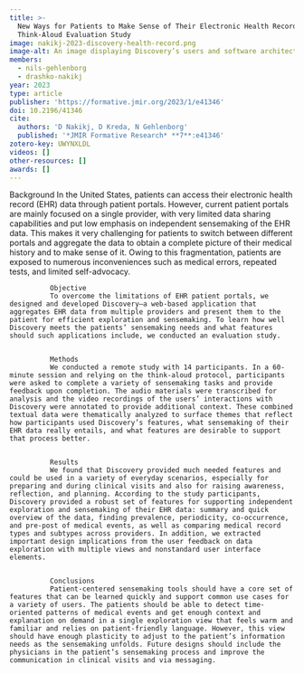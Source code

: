 ```yaml
---
title: >-
  New Ways for Patients to Make Sense of Their Electronic Health Record Data Using the Discovery Web Application:
  Think-Aloud Evaluation Study
image: nakikj-2023-discovery-health-record.png
image-alt: An image displaying Discovery’s users and software architecture.
members:
  - nils-gehlenborg
  - drashko-nakikj
year: 2023
type: article
publisher: 'https://formative.jmir.org/2023/1/e41346'
doi: 10.2196/41346
cite:
  authors: 'D Nakikj, D Kreda, N Gehlenborg'
  published: '*JMIR Formative Research* **7**:e41346'
zotero-key: UWYNXLDL
videos: []
other-resources: []
awards: []
---
```

Background
              In the United States, patients can access their electronic health record (EHR) data through patient portals. However, current patient portals are mainly focused on a single provider, with very limited data sharing capabilities and put low emphasis on independent sensemaking of the EHR data. This makes it very challenging for patients to switch between different portals and aggregate the data to obtain a complete picture of their medical history and to make sense of it. Owing to this fragmentation, patients are exposed to numerous inconveniences such as medical errors, repeated tests, and limited self-advocacy.
            
            
              Objective
              To overcome the limitations of EHR patient portals, we designed and developed Discovery—a web-based application that aggregates EHR data from multiple providers and present them to the patient for efficient exploration and sensemaking. To learn how well Discovery meets the patients’ sensemaking needs and what features should such applications include, we conducted an evaluation study.
            
            
              Methods
              We conducted a remote study with 14 participants. In a 60-minute session and relying on the think-aloud protocol, participants were asked to complete a variety of sensemaking tasks and provide feedback upon completion. The audio materials were transcribed for analysis and the video recordings of the users’ interactions with Discovery were annotated to provide additional context. These combined textual data were thematically analyzed to surface themes that reflect how participants used Discovery’s features, what sensemaking of their EHR data really entails, and what features are desirable to support that process better.
            
            
              Results
              We found that Discovery provided much needed features and could be used in a variety of everyday scenarios, especially for preparing and during clinical visits and also for raising awareness, reflection, and planning. According to the study participants, Discovery provided a robust set of features for supporting independent exploration and sensemaking of their EHR data: summary and quick overview of the data, finding prevalence, periodicity, co-occurrence, and pre-post of medical events, as well as comparing medical record types and subtypes across providers. In addition, we extracted important design implications from the user feedback on data exploration with multiple views and nonstandard user interface elements.
            
            
              Conclusions
              Patient-centered sensemaking tools should have a core set of features that can be learned quickly and support common use cases for a variety of users. The patients should be able to detect time-oriented patterns of medical events and get enough context and explanation on demand in a single exploration view that feels warm and familiar and relies on patient-friendly language. However, this view should have enough plasticity to adjust to the patient’s information needs as the sensemaking unfolds. Future designs should include the physicians in the patient’s sensemaking process and improve the communication in clinical visits and via messaging.
